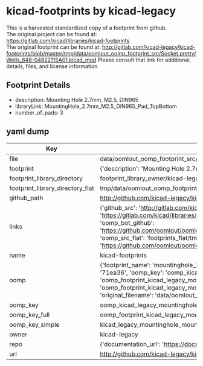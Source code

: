 # kicad-footprints by kicad-legacy  
This is a harvested standardized copy of a footprint from github.  
The original project can be found at:  
https://gitlab.com/kicad/libraries/kicad-footprints  
The original footprint can be found at:
http://gitlab.com/kicad-legacy/kicad-footprints/blob/master/tmp/data/oomlout_oomp_footprint_src/Socket.pretty/Wells_648-0482211SA01.kicad_mod
Please consult that link for additional, details, files, and license information.  
## Footprint Details
* description: Mounting Hole 2.7mm, M2.5, DIN965  
* libraryLink: MountingHole_2.7mm_M2.5_DIN965_Pad_TopBottom  
* number_of_pads: 3  
## yaml dump  
| Key | Value |  
| --- | --- |  
| file | data/oomlout_oomp_footprint_src/kicad-footprints/MountingHole.pretty/MountingHole_2.7mm_M2.5_DIN965_Pad_TopBottom.kicad_mod |  
| footprint | {'description': 'Mounting Hole 2.7mm, M2.5, DIN965', 'libraryLink': 'MountingHole_2.7mm_M2.5_DIN965_Pad_TopBottom', 'number_of_pads': 3} |  
| footprint_library_directory | footprint_library_owner/kicad-legacy_kicad-footprints |  
| footprint_library_directory_flat | tmp/data/oomlout_oomp_footprint_src/footprints_flat/kicad_legacy_mountinghole_mountinghole_2_7mm_m2_5_din965_pad_topbottom/working |  
| github_path | http://github.com/kicad-legacy/kicad-footprints/blob/master/tmp/data/oomlout_oomp_footprint_src/MountingHole.pretty/MountingHole_2.7mm_M2.5_DIN965_Pad_TopBottom.kicad_mod |  
| links | {'github_src': 'http://gitlab.com/kicad-legacy/kicad-footprints/blob/master/tmp/data/oomlout_oomp_footprint_src/Socket.pretty/Wells_648-0482211SA01.kicad_mod', 'github_src_repo': 'https://gitlab.com/kicad/libraries/kicad-footprints', 'oomp_bot': 'tmp/data/oomlout_oomp_footprint_src/footprints/kicad_legacy_mountinghole_mountinghole_2_7mm_m2_5_din965_pad_topbottom/working', 'oomp_bot_github': 'https://github.com/oomlout/oomlout_oomp_footprint_bot/tree/main/tmp/data/oomlout_oomp_footprint_src/footprints/kicad_legacy_mountinghole_mountinghole_2_7mm_m2_5_din965_pad_topbottom/working', 'oomp_src_flat': 'footprints_flat/tmp/data/oomlout_oomp_footprint_src/footprints_flat/kicad_legacy_mountinghole_mountinghole_2_7mm_m2_5_din965_pad_topbottom/working', 'oomp_src_flat_github': 'https://github.com/oomlout/oomlout_oomp_footprint_src/tree/main/tmp/data/oomlout_oomp_footprint_src/footprints_flat/kicad_legacy_mountinghole_mountinghole_2_7mm_m2_5_din965_pad_topbottom/working'} |  
| name | kicad-footprints |  
| oomp | {'footprint_name': 'mountinghole_2_7mm_m2_5_din965_pad_topbottom', 'library_name': 'mountinghole', 'md5': '71ea36ba2089bbfa4c165e571e31c8c7', 'md5_10': '71ea36ba20', 'md5_5': '71ea3', 'md5_6': '71ea36', 'oomp_key': 'oomp_kicad_legacy_mountinghole_mountinghole_2_7mm_m2_5_din965_pad_topbottom', 'oomp_key_extra': 'oomp_footprint_kicad_legacy_mountinghole_mountinghole_2_7mm_m2_5_din965_pad_topbottom', 'oomp_key_full': 'oomp_footprint_kicad_legacy_mountinghole_mountinghole_2_7mm_m2_5_din965_pad_topbottom_71ea36', 'oomp_key_simple': 'kicad_legacy_mountinghole_mountinghole_2_7mm_m2_5_din965_pad_topbottom', 'original_filename': 'data/oomlout_oomp_footprint_src/kicad-footprints/MountingHole.pretty/MountingHole_2.7mm_M2.5_DIN965_Pad_TopBottom.kicad_mod', 'owner_name': 'kicad_legacy'} |  
| oomp_key | oomp_kicad_legacy_mountinghole_mountinghole_2_7mm_m2_5_din965_pad_topbottom |  
| oomp_key_full | oomp_footprint_kicad_legacy_mountinghole_mountinghole_2_7mm_m2_5_din965_pad_topbottom |  
| oomp_key_simple | kicad_legacy_mountinghole_mountinghole_2_7mm_m2_5_din965_pad_topbottom |  
| owner | kicad-legacy |  
| repo | {'documentation_url': 'https://docs.github.com/rest/repos/repos#get-a-repository', 'message': 'Not Found'} |  
| url | http://github.com/kicad-legacy/kicad-footprints |  

